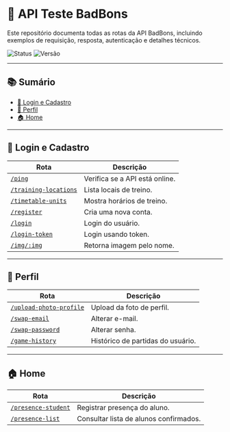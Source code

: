 # 🚀 API Teste BadBons

Este repositório documenta todas as rotas da API BadBons, incluindo exemplos de requisição, resposta, autenticação e detalhes técnicos.

![Status](https://img.shields.io/badge/status-em%20desenvolvimento-yellow)
![Versão](https://img.shields.io/badge/versão-1.0.0-blue)

---

## 📚 Sumário
- [🔐 Login e Cadastro](#-login-e-cadastro)
- [👤 Perfil](#-perfil)
- [🏠 Home](#-home)

---

## 🔐 Login e Cadastro
| Rota                                          | Descrição                                      |
|-----------------------------------------------|------------------------------------------------|
| [`/ping`](sections/wellcome#ping)             | Verifica se a API está online.                 |
| [`/training-locations`](sections/wellcome#training-locations) | Lista locais de treino.        |
| [`/timetable-units`](sections/wellcome#timetable-units) | Mostra horários de treino.           |
| [`/register`](sections/wellcome#register)     | Cria uma nova conta.                           |
| [`/login`](sections/wellcome#login)           | Login do usuário.                              |
| [`/login-token`](sections/wellcome#login-token) | Login usando token.                          |
| [`/img/:img`](sections/wellcome#img)          | Retorna imagem pelo nome.        |

---

## 👤 Perfil
| Rota                                          | Descrição                                      |
|-----------------------------------------------|------------------------------------------------|
| [`/upload-photo-profile`](sections/profile#upload-photo-profile) | Upload da foto de perfil.   |
| [`/swap-email`](sections/profile#swap-email)  | Alterar e-mail.                                |
| [`/swap-password`](sections/profile#swap-password) | Alterar senha.                            |
| [`/game-history`](sections/profile#game-history) | Histórico de partidas do usuário.           |

---

## 🏠 Home
| Rota                                           | Descrição                                      |
|------------------------------------------------|------------------------------------------------|
| [`/presence-student`](sections/home#presence-student) | Registrar presença do aluno.            |
| [`/presence-list`](sections/home#presence-list) | Consultar lista de alunos confirmados.        |